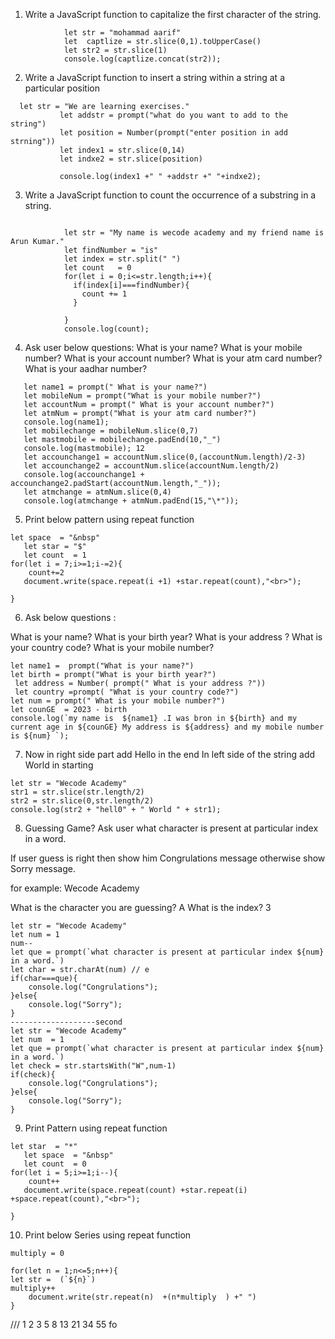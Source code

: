 1. Write a JavaScript function to capitalize the first character of the string.

```
            let str = "mohammad aarif"
            let  captlize = str.slice(0,1).toUpperCase()
            let str2 = str.slice(1)
            console.log(captlize.concat(str2));
```

2. Write a JavaScript function to insert a string within a string at a particular position

```
  let str = "We are learning exercises."
           let addstr = prompt("what do you want to add to the string")
           let position = Number(prompt("enter position in add strning"))
           let index1 = str.slice(0,14)
           let indxe2 = str.slice(position)

           console.log(index1 +" " +addstr +" "+indxe2);
```

3. Write a JavaScript function to count the occurrence of a substring in a string.

```

            let str = "My name is wecode academy and my friend name is Arun Kumar."
            let findNumber = "is"
            let index = str.split(" ")
            let count   = 0
            for(let i = 0;i<=str.length;i++){
              if(index[i]===findNumber){
                count += 1
              }

            }
            console.log(count);
```

4. Ask user below questions:
   What is your name? What is your mobile number? What is your account number? What is your atm card number? What is your aadhar number?

```
   let name1 = prompt(" What is your name?")
   let mobileNum = prompt("What is your mobile number?")
   let accountNum = prompt(" What is your account number?")
   let atmNum = prompt("What is your atm card number?")
   console.log(name1);
   let mobilechange = mobileNum.slice(0,7)
   let mastmobile = mobilechange.padEnd(10,"_")
   console.log(mastmobile); 12
   let accounchange1 = accountNum.slice(0,(accountNum.length)/2-3)
   let accounchange2 = accountNum.slice(accountNum.length/2)
   console.log(accounchange1 + accounchange2.padStart(accountNum.length,"_"));
   let atmchange = atmNum.slice(0,4)
   console.log(atmchange + atmNum.padEnd(15,"\*"));

```

5. Print below pattern using repeat function

```
let space  = "&nbsp"
   let star = "$"
   let count  = 1
for(let i = 7;i>=1;i-=2){
    count+=2
   document.write(space.repeat(i +1) +star.repeat(count),"<br>");

}
```

6. Ask below questions :

What is your name?
What is your birth year?
What is your address ?
What is your country code?
What is your mobile number?

```
let name1 =  prompt("What is your name?")
let birth = prompt("What is your birth year?")
 let address = Number( prompt(" What is your address ?"))
 let country =prompt( "What is your country code?")
let num = prompt(" What is your mobile number?")
let counGE  = 2023 - birth
console.log(`my name is  ${name1} .I was bron in ${birth} and my current age in ${counGE} My address is ${address} and my mobile number is ${num} `);

```

7. Now in right side part add Hello in the end In left side of the string add World in starting

```
let str = "Wecode Academy"
str1 = str.slice(str.length/2)
str2 = str.slice(0,str.length/2)
console.log(str2 + "hell0" + " World " + str1);
```

8. Guessing Game? Ask user what character is present at particular index in a word.

If user guess is right then show him Congrulations message otherwise show Sorry message.

for example: Wecode Academy

What is the character you are guessing? A What is the index? 3

```
let str = "Wecode Academy"
let num = 1
num--
let que = prompt(`what character is present at particular index ${num} in a word.`)
let char = str.charAt(num) // e
if(char===que){
    console.log("Congrulations");
}else{
    console.log("Sorry");
}
-------------------second
let str = "Wecode Academy"
let num  = 1
let que = prompt(`what character is present at particular index ${num} in a word.`)
let check = str.startsWith("W",num-1)
if(check){
    console.log("Congrulations");
}else{
    console.log("Sorry");
}

```

9. Print Pattern using repeat function

```
let star  = "*"
   let space  = "&nbsp"
   let count  = 0
for(let i = 5;i>=1;i--){
    count++
   document.write(space.repeat(count) +star.repeat(i) +space.repeat(count),"<br>");

}
```

10. Print below Series using repeat function

```
multiply = 0

for(let n = 1;n<=5;n++){
let str =  (`${n}`)
multiply++
    document.write(str.repeat(n)  +(n*multiply  ) +" ")
}

```

/// 1 2 3 5 8 13 21 34 55
fo
